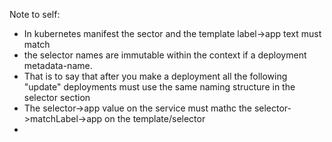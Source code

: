 Note to self:

- In kubernetes manifest the sector and the template label->app text must match
- the selector names are immutable within the context if a deployment metadata-name.
- That is to say that after you make a deployment all the following "update" deployments must use the same naming structure in the selector section
- The selector->app value on the service must mathc the selector->matchLabel->app on the template/selector
- 